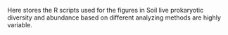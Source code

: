 Here stores the R scripts used for the figures in Soil live prokaryotic diversity and abundance based on different analyzing methods are highly variable.
